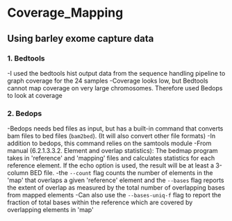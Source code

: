 # Coverage_Mapping

## Using barley exome capture data

### 1. Bedtools
-I used the bedtools hist output data from the sequence handling pipeline to graph coverage for the 24 samples
-Coverage looks low, but Bedtools cannot map coverage on very large chromosomes. Therefore used Bedops to look at coverage

### 2. Bedops

-Bedops needs bed files as input, but has a built-in command that converts bam files to bed files (`bam2bed`). (It will also convert other file formats)
  -In addition to bedops, this command relies on the samtools module
-From manual (6.2.1.3.3.2. Element and overlap statistics): The bedmap program takes in 'reference' and 'mapping' files and calculates statistics for each reference element. If the echo option is used, the result will be at least a 3-column BED file.
  -the `--count` flag counts the number of elements in the 'map' that overlaps a given 'reference' element and the `--bases` flag reports the extent of overlap as measured by the total number of overlapping bases from mapped elements
  -Can also use the `--bases-uniq-f` flag to report the fraction of total bases within the reference which are covered by overlapping elements in 'map'
